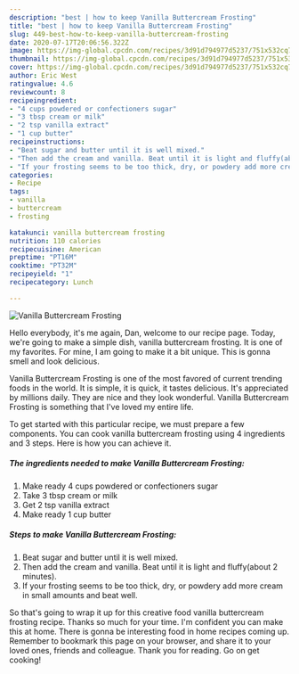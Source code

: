 ```yaml
---
description: "best | how to keep Vanilla Buttercream Frosting"
title: "best | how to keep Vanilla Buttercream Frosting"
slug: 449-best-how-to-keep-vanilla-buttercream-frosting
date: 2020-07-17T20:06:56.322Z
image: https://img-global.cpcdn.com/recipes/3d91d794977d5237/751x532cq70/vanilla-buttercream-frosting-recipe-main-photo.jpg
thumbnail: https://img-global.cpcdn.com/recipes/3d91d794977d5237/751x532cq70/vanilla-buttercream-frosting-recipe-main-photo.jpg
cover: https://img-global.cpcdn.com/recipes/3d91d794977d5237/751x532cq70/vanilla-buttercream-frosting-recipe-main-photo.jpg
author: Eric West
ratingvalue: 4.6
reviewcount: 8
recipeingredient:
- "4 cups powdered or confectioners sugar"
- "3 tbsp cream or milk"
- "2 tsp vanilla extract"
- "1 cup butter"
recipeinstructions:
- "Beat sugar and butter until it is well mixed."
- "Then add the cream and vanilla. Beat until it is light and fluffy(about 2 minutes)."
- "If your frosting seems to be too thick, dry, or powdery add more cream in small amounts and beat well."
categories:
- Recipe
tags:
- vanilla
- buttercream
- frosting

katakunci: vanilla buttercream frosting 
nutrition: 110 calories
recipecuisine: American
preptime: "PT16M"
cooktime: "PT32M"
recipeyield: "1"
recipecategory: Lunch

---
```



![Vanilla Buttercream Frosting](https://img-global.cpcdn.com/recipes/3d91d794977d5237/751x532cq70/vanilla-buttercream-frosting-recipe-main-photo.jpg)

Hello everybody, it's me again, Dan, welcome to our recipe page. Today, we're going to make a simple dish, vanilla buttercream frosting. It is one of my favorites. For mine, I am going to make it a bit unique. This is gonna smell and look delicious.

Vanilla Buttercream Frosting is one of the most favored of current trending foods in the world. It is simple, it is quick, it tastes delicious. It's appreciated by millions daily. They are nice and they look wonderful. Vanilla Buttercream Frosting is something that I've loved my entire life.




To get started with this particular recipe, we must prepare a few components. You can cook vanilla buttercream frosting using 4 ingredients and 3 steps. Here is how you can achieve it.

<!--inarticleads1-->

##### The ingredients needed to make Vanilla Buttercream Frosting:

1. Make ready 4 cups powdered or confectioners sugar
1. Take 3 tbsp cream or milk
1. Get 2 tsp vanilla extract
1. Make ready 1 cup butter




<!--inarticleads2-->

##### Steps to make Vanilla Buttercream Frosting:

1. Beat sugar and butter until it is well mixed.
1. Then add the cream and vanilla. Beat until it is light and fluffy(about 2 minutes).
1. If your frosting seems to be too thick, dry, or powdery add more cream in small amounts and beat well.




So that's going to wrap it up for this creative food vanilla buttercream frosting recipe. Thanks so much for your time. I'm confident you can make this at home. There is gonna be interesting food in home recipes coming up. Remember to bookmark this page on your browser, and share it to your loved ones, friends and colleague. Thank you for reading. Go on get cooking!

